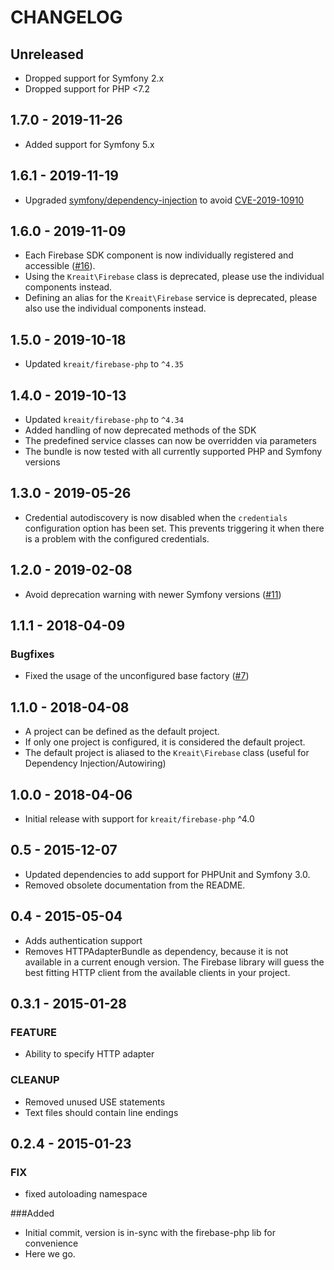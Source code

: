 # CHANGELOG

## Unreleased

* Dropped support for Symfony 2.x
* Dropped support for PHP <7.2

## 1.7.0 - 2019-11-26

* Added support for Symfony 5.x

## 1.6.1 - 2019-11-19

* Upgraded [symfony/dependency-injection](https://packagist.org/packages/symfony/dependency-injection) to avoid
  [CVE-2019-10910](https://github.com/advisories/GHSA-pgwj-prpq-jpc2)

## 1.6.0 - 2019-11-09

* Each Firebase SDK component is now individually registered and accessible ([#16](https://github.com/kreait/firebase-bundle/pull/16)).
* Using the `Kreait\Firebase` class is deprecated, please use the individual components instead.
* Defining an alias for the `Kreait\Firebase` service is deprecated, please also use the individual components instead.

## 1.5.0 - 2019-10-18

* Updated `kreait/firebase-php` to `^4.35`

## 1.4.0 - 2019-10-13

* Updated `kreait/firebase-php` to `^4.34`
* Added handling of now deprecated methods of the SDK 
* The predefined service classes can now be overridden via parameters
* The bundle is now tested with all currently supported PHP and Symfony versions

## 1.3.0 - 2019-05-26

* Credential autodiscovery is now disabled when the `credentials` configuration option 
  has been set. This prevents triggering it when there is a problem with the configured 
  credentials.

## 1.2.0 - 2019-02-08

* Avoid deprecation warning with newer Symfony versions ([#11](https://github.com/kreait/firebase-bundle/pull/11))

## 1.1.1 - 2018-04-09

### Bugfixes

* Fixed the usage of the unconfigured base factory ([#7](https://github.com/kreait/firebase-bundle/pull/7)) 

## 1.1.0 - 2018-04-08

* A project can be defined as the default project.
* If only one project is configured, it is considered the default project.
* The default project is aliased to the `Kreait\Firebase` class (useful for Dependency Injection/Autowiring) 

## 1.0.0 - 2018-04-06

* Initial release with support for `kreait/firebase-php` ^4.0  

## 0.5 - 2015-12-07

* Updated dependencies to add support for PHPUnit and Symfony 3.0.
* Removed obsolete documentation from the README.

## 0.4 - 2015-05-04
* Adds authentication support
* Removes HTTPAdapterBundle as dependency, because it is not available in a current enough version. The Firebase library
  will guess the best fitting HTTP client from the available clients in your project. 

## 0.3.1 - 2015-01-28
### FEATURE
* Ability to specify HTTP adapter

### CLEANUP
* Removed unused USE statements
* Text files should contain line endings

## 0.2.4 - 2015-01-23
### FIX
* fixed autoloading namespace

###Added
* Initial commit, version is in-sync with the firebase-php lib for convenience
* Here we go.
